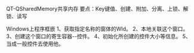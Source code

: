 QT-QSharedMemory共享内存
  要点：Key键值、创建、附加、分离、上锁、解锁、读写
  
Windows上程序框嵌
  1、获取指定名称的窗体的WId。
  2、本地关联这个窗口。
  3、创建这个窗口的寄生容器--控件。
  4、初始化所创建的控件大小等信息。
  5、当成一般控件去使用他。
